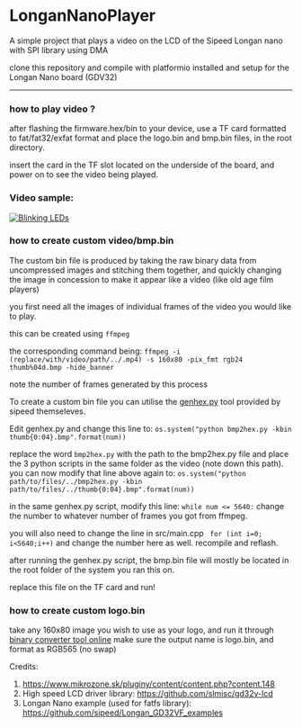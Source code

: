 # LonganNanoPlayer
 A simple project that plays a video on the LCD of the Sipeed Longan nano with SPI library using DMA 

clone this repository and compile with platformio installed and setup for the Longan Nano board (GDV32)
___

### how to play video ?
after flashing the firmware.hex/bin to your device, 
use a TF card formatted to fat/fat32/exfat format and place the logo.bin and bmp.bin files, 
in the root directory.

insert the card in the TF slot located on the underside of the board, and power on to see the video being played.

### Video sample:

[![Blinking LEDs](http://img.youtube.com/vi/0jen1GfX6a0/0.jpg)](https://www.youtube.com/watch?v=0jen1GfX6a0 "Longan Nano")
### how to create custom video/bmp.bin

The custom bin file is produced by taking the raw binary data from uncompressed images and stitching them together, and
quickly changing the image in concession to make it appear like a video (like old age film players)

you first need all the images of individual frames of the video you would like to play.

this can be created using `ffmpeg`

the corresponding command being:
`ffmpeg -i (replace/with/video/path/../.mp4) -s 160x80 -pix_fmt rgb24 thumb%04d.bmp -hide_banner`

note the number of frames generated by this process

To create a custom bin file you can utilise the [genhex.py](http://dl.sipeed.com/LONGAN/Nano/Firmware/badapple_demo_tools/tools_bmp2hex.zip) tool provided by sipeed themseleves.

Edit genhex.py and change this line to:
`os.system("python bmp2hex.py -kbin thumb{0:04}.bmp".format(num))`

replace the word `bmp2hex.py` with the path to the bmp2hex.py file and place the 3 python scripts in the same folder as the video (note down this path).
you can now modify that line above again to:
`os.system("python path/to/files/../bmp2hex.py -kbin path/to/files/../thumb{0:04}.bmp".format(num))`

in the same genhex.py script, 
modify this line:
`while num <= 5640:`
change the number to whatever number of frames you got from ffmpeg.

you will also need to change the line in src/main.cpp
` for (int i=0; i<5640;i++)`
and change the number here as well.
recompile and reflash.

after running the genhex.py script, the bmp.bin file will mostly be located in the root folder of the system you ran this on.

replace this file on the TF card and run!

### how to create custom logo.bin
take any 160x80 image you wish to use as your logo, and run it through [binary converter tool online](https://www.lvgl.io/tools/imageconverter) make sure the output name is logo.bin, and format as RGB565 (no swap)

Credits:
1. https://www.mikrozone.sk/pluginy/content/content.php?content.148
2. High speed LCD driver library: https://github.com/slmisc/gd32v-lcd
3. Longan Nano example (used for fatfs library): https://github.com/sipeed/Longan_GD32VF_examples